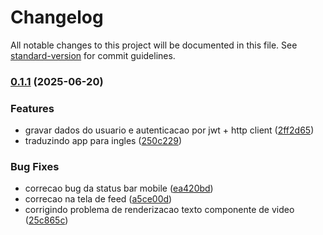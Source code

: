 # Changelog

All notable changes to this project will be documented in this file. See [standard-version](https://github.com/conventional-changelog/standard-version) for commit guidelines.

### [0.1.1](https://github.com/stanleygomes/essence-tube/compare/v1.2.1...v0.1.1) (2025-06-20)


### Features

* gravar dados do usuario e autenticacao por jwt + http client ([2ff2d65](https://github.com/stanleygomes/essence-tube/commit/2ff2d6532fdf5aaa97307ee7ed31847b49249b08))
* traduzindo app para ingles ([250c229](https://github.com/stanleygomes/essence-tube/commit/250c229234efa6637efddb9e6d3693c4a0002c0a))


### Bug Fixes

* correcao bug da status bar mobile ([ea420bd](https://github.com/stanleygomes/essence-tube/commit/ea420bdbe4408b1dca8afa1debbce55d86e148dc))
* correcao na tela de feed ([a5ce00d](https://github.com/stanleygomes/essence-tube/commit/a5ce00d876ef420b35aa2433461f157d3f1f1a77))
* corrigindo problema de renderizacao texto componente de video ([25c865c](https://github.com/stanleygomes/essence-tube/commit/25c865cdb8961f54ff1dfaae87e6bc6f3e48608c))
